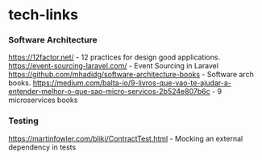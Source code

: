 # tech-links

### Software Architecture
https://12factor.net/ - 12 practices for design good applications.
https://event-sourcing-laravel.com/ - Event Sourcing in Laravel
https://github.com/mhadidg/software-architecture-books - Software arch books.
https://medium.com/balta-io/9-livros-que-vao-te-ajudar-a-entender-melhor-o-que-sao-micro-servicos-2b524e807b6c - 9 microservices books

### Testing
https://martinfowler.com/bliki/ContractTest.html - Mocking an external dependency in tests



